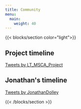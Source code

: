 ```yaml
---
title: Community
menu:
  main:
    weight: 40
---
```


{{< blocks/section color="light">}}

<div class="container">
	<div class="row align-items-left">
	  <div class="col-sm-6">
    <h2>Project timeline</h2>
		<a class="twitter-timeline" data-width="" data-height="1000" href="https://twitter.com/LT_MSCA_Project?ref_src=twsrc%5Etfw">Tweets by LT_MSCA_Project</a> <script async src="https://platform.twitter.com/widgets.js" charset="utf-8"></script>
	  </div>
    <div class="col-sm-6">
    <h2>Jonathan's timeline</h2>
		<a class="twitter-timeline" data-width="" data-height="1000" href="https://twitter.com/JonathanDolley?ref_src=twsrc%5Etfw">Tweets by JonathanDolley</a> <script async src="https://platform.twitter.com/widgets.js" charset="utf-8"></script>
	  </div>
	</div>
  </div>

{{< /blocks/section >}}
